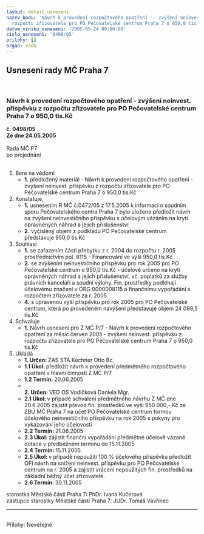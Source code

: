 ```yaml
---
layout: detail_usneseni
nazev_bodu: 'Návrh k provedení rozpočtového opatření  - zvýšení neinvest. příspěvku   z
  rozpočtu zřizovatele pro PO Pečovatelské centrum Praha 7 o 950,0 tis.Kč  '
datum_vzniku_usneseni: '2005-05-24 00:00:00'
cislo_usneseni: '0498/05'
prilohy: []
organ: rada
---
```

<div id="ucUsn_pList" class="usn">
	<span><h2>Usnesení rady MČ Praha 7 </h2>
<br></span><div class="standBody">
<span><h3>Návrh k provedení rozpočtového opatření  - zvýšení neinvest. příspěvku   z rozpočtu zřizovatele pro PO Pečovatelské centrum Praha 7 o 950,0 tis.Kč  </h3></span><div class="center">
		<strong>č. 0498/05</strong><br>
	</div>
<div class="center">
		<strong>Ze dne 24.05.2005</strong><br><br>
	</div>Rada MČ P7<br> po projednání<br><br><ol>
<li>Bere na vědomí<ul><li>
<strong>1.</strong> předložený materiál - Návrh k provedení rozpočtového opatření  - zvýšení neinvest. příspěvku   z rozpočtu zřizovatele pro PO Pečovatelské centrum Praha 7 o 950,0 tis.Kč  </li></ul>
</li>
<li>Konstatuje,<ul>
<li>
<strong>1.</strong> usnesením R MČ č.0472/05 z 17.5.2005 k informaci o soudním sporu Pečovatelského centra Praha 7 bylo uloženo předložit návrh na zvýšení neinvestičního příspěvku s účelovým vázáním na krytí oprávněných náhrad a jejich příslušenství </li>
<li>
<strong>2.</strong> vyčíslený objem z podkladu PO Pečovatelské centrum představuje 950,0 tis.Kč      </li>
</ul>
</li>
<li>Souhlasí<ul>
<li>
<strong>1.</strong> se  zařazením části přebytku z r. 2004 do rozpočtu r. 2005 prostřednictvím pol. 8115 -  Financování ve výši 950,0 tis.Kč </li>
<li>
<strong>2.</strong> se zvýšením  neinvestičního příspěvku pro rok 2005 pro PO Pečovatelské centrum  o 950,0 tis.Kč - účelově určeno na krytí oprávněných náhrad a jejich příslušenství, vč. poplatků za služby právních kanceláří a soudní výlohy. Fin. prostředky podléhají účelovému značení v ORG 0000008115 a finančnímu vypořádání s rozpočtem zřizovatele za r. 2005.</li>
<li>
<strong>4.</strong> s upravenou výší příspěvku pro rok 2005 pro PO Pečovatelské centrum, která po provedeném navýšení představuje objem 24 099,5 tis.Kč</li>
</ul>
</li>
<li>Schvaluje<ul><li>
<strong>1.</strong> Návrh usnesení pro Z MČ P/7 - Návrh k provedení rozpočtového opatření  za měsíc červen 2005 -  zvýšení neinvest. příspěvku z rozpočtu zřizovatele pro PO Pečovatelské centrum Praha 7 o 950,0 tis.Kč</li></ul>
</li>
<li>Ukládá<ul>
<li>
<strong>1. Určen: </strong>ZAS STA Kechner Otto Bc.</li>
<li>
<strong>1.1 Úkol: </strong>předložit návrh k provedení předmětného rozpočtového opatření v hlavní činnosti Z MČ P/7 </li>
<li>
<strong>1.2 Termín: </strong>20.06.2005</li>
<li>
<strong><br>2. Určen: </strong>VED OS Vodičková Daniela Mgr.</li>
<li>
<strong>2.1 Úkol: </strong>v případě schválení předmětného návrhu Z MČ dne 20.6.2005 zajistit  převod fin. prostředků ve výši 950 000,- Kč ze ZBÚ MČ Praha 7 na účet PO Pečovatelské centrum formou účelového neinvestičního příspěvku na rok 2005 s pokyny pro vykazování jeho účelovosti     </li>
<li>
<strong>2.2 Termín: </strong>21.06.2005</li>
<li>
<strong>2.3 Úkol: </strong>zajistit finanční vypořádání předmětné účelově vázané dotace v předběžném termínu do 15.11.2005</li>
<li>
<strong>2.4 Termín: </strong>15.11.2005</li>
<li>
<strong>2.5 Úkol: </strong>v případě nepoužití 100 % účelového příspěvku předložit OFI návrh na snížení neinvest. příspěvku pro PO Pečovatelské centrum na r. 2005 a zajistit vrácení nepoužitých fin. prostředků na  základní běžný účet zřizovatele. </li>
<li>
<strong>2.6 Termín: </strong>30.11.2005</li>
</ul>
</li>
</ol>starostka Městské části Praha 7: PhDr. Ivana Kučerová<br>zástupce starostky Městské části Praha 7: JUDr. Tomáš Vavřinec <hr>
<br>Přílohy: Neveřejné</div>
</div>